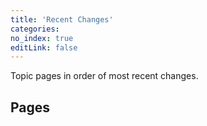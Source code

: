 ```yaml
---
title: 'Recent Changes'
categories:
no_index: true
editLink: false
---
```


Topic pages in order of most recent changes.

## Pages

<LatestChanges root="/topics/" />
